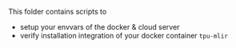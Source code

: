 This folder contains scripts to 

- setup your envvars of the docker & cloud server
- verify installation integration of your docker container `tpu-mlir`
